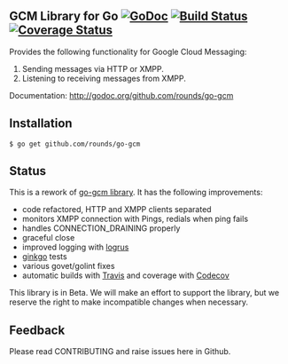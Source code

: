 GCM Library for Go [![GoDoc][godoc image]][godoc] [![Build Status][travis image]][travis] [![Coverage Status][codecov image]][codecov]
--

Provides the following functionality for Google Cloud Messaging:

1. Sending messages via HTTP or XMPP.
2. Listening to receiving messages from XMPP.

Documentation: http://godoc.org/github.com/rounds/go-gcm

## Installation

    $ go get github.com/rounds/go-gcm

## Status

This is a rework of [go-gcm library](https://github.com/google/go-gcm). It has the following improvements:
* code refactored, HTTP and XMPP clients separated
* monitors XMPP connection with Pings, redials when ping fails
* handles CONNECTION_DRAINING properly
* graceful close
* improved logging with [logrus](https://github.com/Sirupsen/logrus)
* [ginkgo](https://onsi.github.io/ginkgo/) tests
* various govet/golint fixes
* automatic builds with [Travis][travis] and coverage with [Codecov][codecov] 

This library is in Beta. We will make an effort to support the library, but we reserve the right to make incompatible changes when necessary.

## Feedback

Please read CONTRIBUTING and raise issues here in Github.


[godoc]: https://godoc.org/github.com/rounds/go-gcm
[godoc image]: https://godoc.org/github.com/rounds/go-gcm?status.svg

[travis image]: https://travis-ci.org/rounds/go-gcm.svg
[travis]: https://travis-ci.org/rounds/go-gcm

[codecov image]: https://codecov.io/gh/rounds/go-gcm/branch/master/graph/badge.svg
[codecov]: https://codecov.io/gh/rounds/go-gcm
